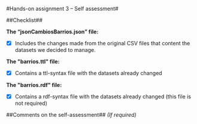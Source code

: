 #Hands-on assignment 3 – Self assessment#

##Checklist##

**The “jsonCambiosBarrios.json” file:**

- [X] Includes the changes made from the original CSV files that content the datasets we decided to manage.

**The "barrios.ttl" file:**

- [X] Contains a ttl-syntax file with the datasets already changed

**The "barrios.rdf" file:**

- [X] Contains a rdf-syntax file with the datasets already changed (this file is not required)


##Comments on the self-assessment##
_(If required)_
